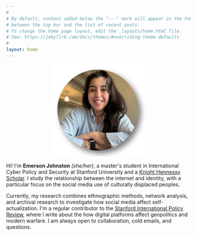 ```yaml
---
#
# By default, content added below the "---" mark will appear in the home page
# between the top bar and the list of recent posts.
# To change the home page layout, edit the _layouts/home.html file.
# See: https://jekyllrb.com/docs/themes/#overriding-theme-defaults
#
layout: home
---
```


<p align="center" title="Emerson Johnston Headshot">
   <img src="/images/headshot.png" width="50%" />
</p>

Hi! I'm **Emerson Johnston** *(she/her)*, a master's student in International Cyber Policy and Security at Stanford University and a [Knight Hennessy Scholar](https://knight-hennessy.stanford.edu/people/emerson-johnston). I study the relationship between the internet and identity, with a particular focus on the social media use of culturally displaced peoples. 

Currently, my research combines ethnographic methods, network analysis, and archival research to investigate how social media affect self-actualization. I'm a regular contributor to the [Stanford International Policy Review](https://fsi.stanford.edu/sipr), where I write about the how digital platforms affect geopolitics and modern warfare. I am always open to collaboration, cold emails, and questions.

